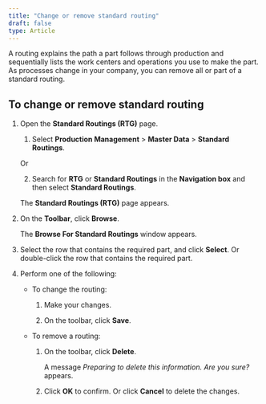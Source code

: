 ```yaml
---
title: "Change or remove standard routing"
draft: false
type: Article
---
```


A routing explains the path a part follows through production and sequentially lists the work centers and operations you use to make the part. As processes change in your company, you can remove all or part of a standard routing.

## To change or remove standard routing

1. Open the **Standard Routings (RTG)** page.

    1. Select **Production Management** > **Master Data** > **Standard Routings**.

    Or

    2. Search for **RTG** or **Standard Routings** in the **Navigation box** and then select **Standard Routings**.

    The **Standard Routings (RTG)** page appears.

2. On the **Toolbar**, click **Browse**.

    The **Browse For Standard Routings** window appears.

3. Select the row that contains the required part, and click **Select**. Or double-click the row that contains the required part.

4. Perform one of the following:

    - To change the routing:

        1. Make your changes.

        2. On the toolbar, click **Save**.

    - To remove a routing:

        1. On the toolbar, click **Delete**.

            A message *Preparing to delete this information. Are you sure?* appears.

        2. Click **OK** to confirm. Or click **Cancel** to delete the changes.

​